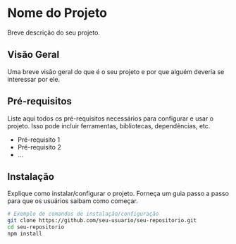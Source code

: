 # Nome do Projeto

Breve descrição do seu projeto.

## Visão Geral

Uma breve visão geral do que é o seu projeto e por que alguém deveria se interessar por ele.

## Pré-requisitos

Liste aqui todos os pré-requisitos necessários para configurar e usar o projeto. Isso pode incluir ferramentas, bibliotecas, dependências, etc.

- Pré-requisito 1
- Pré-requisito 2
- ...

## Instalação

Explique como instalar/configurar o projeto. Forneça um guia passo a passo para que os usuários saibam como começar.

```bash
# Exemplo de comandos de instalação/configuração
git clone https://github.com/seu-usuario/seu-repositorio.git
cd seu-repositorio
npm install
